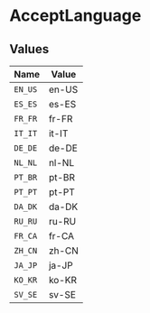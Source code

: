 # AcceptLanguage


## Values

| Name    | Value   |
| ------- | ------- |
| `EN_US` | en-US   |
| `ES_ES` | es-ES   |
| `FR_FR` | fr-FR   |
| `IT_IT` | it-IT   |
| `DE_DE` | de-DE   |
| `NL_NL` | nl-NL   |
| `PT_BR` | pt-BR   |
| `PT_PT` | pt-PT   |
| `DA_DK` | da-DK   |
| `RU_RU` | ru-RU   |
| `FR_CA` | fr-CA   |
| `ZH_CN` | zh-CN   |
| `JA_JP` | ja-JP   |
| `KO_KR` | ko-KR   |
| `SV_SE` | sv-SE   |